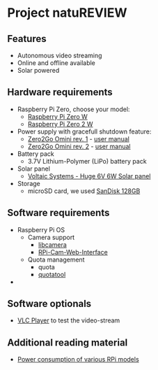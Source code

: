 # Project natuREVIEW

## Features

*  Autonomous video streaming
*  Online and offline available
*  Solar powered

## Hardware requirements

*   Raspberry Pi Zero, choose your model:
    *   [Raspberry Pi Zero W](https://www.raspberrypi.com/products/raspberry-pi-zero-w/)
    *   [Raspberry Pi Zero 2 W](https://www.raspberrypi.com/products/raspberry-pi-zero-2-w/)
*   Power supply with gracefull shutdown feature:
    *   [Zero2Go Omini rev. 1](https://www.uugear.com/product/zero2go-rev1-omini-wide-input-range-multi-channel-power-supply-for-raspberry-pi/) - [user manual](http://www.uugear.com/doc/Zero2Go_Omini_UserManual.pdf)
    *   [Zero2Go Omini rev. 2](https://www.uugear.com/product/zero2go-omini-wide-input-range-multi-channel-power-supply-for-raspberry-pi/) - [user manual](https://www.uugear.com/doc/Zero2Go_Omini_Rev2_UserManual.pdf)
* Battery pack
    *   3.7V Lithium-Polymer (LiPo) battery pack
* Solar panel
    *   [Voltaic Systems - Huge 6V 6W Solar panel](https://www.adafruit.com/product/1525)
* Storage
    *   microSD card, we used [SanDisk 128GB](https://www.westerndigital.com/products/memory-cards/sandisk-ultra-uhs-i-chromebook-microsd#SDSQUAB-128G-GN6FA)

## Software requirements

*   Raspberry Pi OS
    *   Camera support
        *   [libcamera](https://code.berrydejager.com/Libcamera-RTSP/)
        *   [RPi-Cam-Web-Interface](https://elinux.org/RPi-Cam-Web-Interface)
    *   Quota management
        *   quota
        *   [quotatool](https://github.com/ekenberg/quotatool)
*   

## Software optionals

*   [VLC Player](https://www.videolan.org/vlc/) to test the video-stream

## Additional reading material

*   [Power consumption of various RPi models](https://circuitdigest.com/electronics-circuits/design-and-build-raspberry-pi-li-ion-batery-hat)
